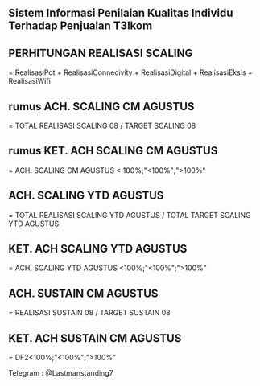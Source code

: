 ## Sistem Informasi Penilaian Kualitas Individu Terhadap Penjualan T3lkom

## PERHITUNGAN REALISASI SCALING
= RealisasiPot + RealisasiConnecivity + RealisasiDigital + RealisasiEksis + RealisasiWifi

## rumus ACH. SCALING CM AGUSTUS
= TOTAL REALISASI SCALING 08 / TARGET SCALING 08

## rumus KET. ACH SCALING CM AGUSTUS
= ACH. SCALING CM AGUSTUS  < 100%;"<100%";">100%"

## ACH. SCALING YTD AGUSTUS
=  TOTAL REALISASI SCALING YTD AGUSTUS / TOTAL TARGET SCALING YTD AGUSTUS

## KET. ACH SCALING YTD AGUSTUS
= ACH. SCALING YTD AGUSTUS <100%;"<100%";">100%"
    


## ACH. SUSTAIN CM AGUSTUS
= REALISASI SUSTAIN 08 / TARGET SUSTAIN 08

## KET. ACH SUSTAIN CM AGUSTUS
= DF2<100%;"<100%";">100%"


Telegram : @Lastmanstanding7
